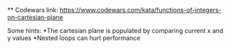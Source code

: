 ** Codewars link:
https://www.codewars.com/kata/functions-of-integers-on-cartesian-plane

Some hints:
*The cartesian plane is populated by comparing current x and y values
*Nested loops can hurt performance
